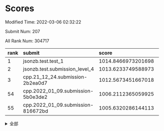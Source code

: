 # Scores

Modified Time: 2022-03-06 02:32:22

Submit Num: 207

All Rank Num: 304717

| rank |               submit               |       score        |       sigma        | pk_num |
| :--- | :--------------------------------- | :----------------- | :----------------- | :----- |
| 1    | jsonzb.test.test_1                 | 1014.8466973201698 | 0.8722527168397392 | 5893   |
| 2    | jsonzb.test.submission_level_4     | 1013.6233749588973 | 0.8274611635842234 | 5893   |
| 3    | cpp.21_12_24.submission-2b2ea0d7   | 1012.5673451667018 | 0.8084592665080202 | 5884   |
| 54   | cpp.2022_01_09.submission-5b0e3de2 | 1006.2112365059925 | 0.7259137349758058 | 5893   |
| 55   | cpp.2022_01_09.submission-816672bd | 1005.6320286144113 | 0.7142769613631896 | 5884   |


<details>
<summary>全部</summary>

| rank |                 submit                 |       score        |       sigma        | pk_num |
| :--- | :------------------------------------- | :----------------- | :----------------- | :----- |
| 1    | jsonzb.test.test_1                     | 1014.8466973201698 | 0.8722527168397392 | 5893   |
| 2    | jsonzb.test.submission_level_4         | 1013.6233749588973 | 0.8274611635842234 | 5893   |
| 3    | cpp.21_12_24.submission-2b2ea0d7       | 1012.5673451667018 | 0.8084592665080202 | 5884   |
| 4    | gobigger.level_3.submission_level_3_26 | 1011.6162317589577 | 0.8049499227281083 | 5892   |
| 5    | gobigger.level_3.submission_level_3_19 | 1011.3564005113332 | 0.77615998887328   | 5890   |
| 6    | gobigger.level_3.submission_level_3_38 | 1011.1519179680693 | 0.7813887379529679 | 5888   |
| 7    | gobigger.level_3.submission_level_3_34 | 1011.1101362561055 | 0.7671644533314644 | 5888   |
| 8    | gobigger.level_3.submission_level_3_48 | 1010.9393489765432 | 0.7759347554851509 | 5882   |
| 9    | gobigger.level_3.submission_level_3_44 | 1010.7700940726412 | 0.7956989918126124 | 5884   |
| 10   | gobigger.level_3.submission_level_3_29 | 1010.6487197494738 | 0.7539463741894723 | 5883   |
| 11   | gobigger.level_3.submission_level_3_43 | 1010.4814317547033 | 0.7662576076852564 | 5887   |
| 12   | gobigger.level_3.submission_level_3_17 | 1010.392360651454  | 0.7702870969209947 | 5882   |
| 13   | gobigger.level_3.submission_level_3_15 | 1010.3675502116864 | 0.75816585102808   | 5890   |
| 14   | gobigger.level_3.submission_level_3_42 | 1010.3425320660969 | 0.78099696148449   | 5887   |
| 15   | gobigger.level_3.submission_level_3_10 | 1010.3335582602465 | 0.7581012500911523 | 5890   |
| 16   | gobigger.level_3.submission_level_3_13 | 1010.3067701696151 | 0.7510200694995366 | 5886   |
| 17   | gobigger.level_3.submission_level_3_1  | 1010.2251793815423 | 0.7603616477048697 | 5890   |
| 18   | gobigger.level_3.submission_level_3_5  | 1010.2118529816825 | 0.758672067593561  | 5888   |
| 19   | gobigger.level_3.submission_level_3_11 | 1010.1937415281255 | 0.7474715435848237 | 5894   |
| 20   | gobigger.level_3.submission_level_3_20 | 1010.1912085929698 | 0.7774650778355057 | 5887   |
| 21   | gobigger.level_3.submission_level_3_27 | 1010.1865582951077 | 0.7744703116055796 | 5883   |
| 22   | gobigger.level_3.submission_level_3_46 | 1010.1747966873327 | 0.7799778673936835 | 5887   |
| 23   | gobigger.level_3.submission_level_3_30 | 1010.1736656661222 | 0.7768085326456566 | 5893   |
| 24   | gobigger.level_3.submission_level_3_47 | 1010.0475236684554 | 0.7495683571798701 | 5891   |
| 25   | gobigger.level_3.submission_level_3_9  | 1010.0198644720148 | 0.7727194424240423 | 5889   |
| 26   | gobigger.level_3.submission_level_3_18 | 1009.9601261492849 | 0.7595739700536486 | 5886   |
| 27   | gobigger.level_3.submission_level_3_7  | 1009.9192501121094 | 0.7697644334451655 | 5889   |
| 28   | gobigger.level_3.submission_level_3_2  | 1009.9175303177259 | 0.7468442431921289 | 5887   |
| 29   | gobigger.level_3.submission_level_3_39 | 1009.8449693793324 | 0.7464254809286879 | 5884   |
| 30   | gobigger.level_3.submission_level_3_22 | 1009.8404292431461 | 0.7599879830243454 | 5881   |
| 31   | gobigger.level_3.submission_level_3_23 | 1009.8277295623717 | 0.7629394167759449 | 5886   |
| 32   | gobigger.level_3.submission_level_3_25 | 1009.7938021053811 | 0.7355383334576896 | 5889   |
| 33   | gobigger.level_3.submission_level_3_0  | 1009.7888093235307 | 0.7606243876424306 | 5891   |
| 34   | gobigger.level_3.submission_level_3_49 | 1009.745962116954  | 0.776050817621464  | 5886   |
| 35   | gobigger.level_3.submission_level_3_6  | 1009.7405305350479 | 0.7486576179360325 | 5890   |
| 36   | gobigger.level_3.submission_level_3_37 | 1009.6131129623022 | 0.778005963912854  | 5884   |
| 37   | gobigger.level_3.submission_level_3_41 | 1009.5941033818618 | 0.7382534951079579 | 5886   |
| 38   | gobigger.level_3.submission_level_3_40 | 1009.5582085175129 | 0.7438338505506208 | 5886   |
| 39   | gobigger.level_3.submission_level_3_45 | 1009.5565461171658 | 0.7682013185076005 | 5885   |
| 40   | gobigger.level_3.submission_level_3_14 | 1009.5536387687315 | 0.7631955915843975 | 5889   |
| 41   | gobigger.level_3.submission_level_3_16 | 1009.5130600900034 | 0.757707834131598  | 5888   |
| 42   | gobigger.level_3.submission_level_3_12 | 1009.3987273307987 | 0.7539818667282459 | 5886   |
| 43   | gobigger.level_3.submission_level_3_28 | 1009.3869271224045 | 0.7532522805904501 | 5887   |
| 44   | gobigger.level_3.submission_level_3_35 | 1009.1883639569827 | 0.7555142054808294 | 5889   |
| 45   | gobigger.level_3.submission_level_3_4  | 1009.096401509068  | 0.7634515108711762 | 5886   |
| 46   | gobigger.level_3.submission_level_3_31 | 1009.0343566853971 | 0.7502144543330502 | 5891   |
| 47   | gobigger.level_3.submission_level_3_8  | 1009.0066226512458 | 0.7420705336706563 | 5886   |
| 48   | gobigger.level_3.submission_level_3_32 | 1008.8898670463698 | 0.7518337242345791 | 5888   |
| 49   | gobigger.level_3.submission_level_3_3  | 1008.8682590991424 | 0.7376477307325762 | 5891   |
| 50   | gobigger.level_3.submission_level_3_24 | 1008.8248174039998 | 0.7466424985410468 | 5887   |
| 51   | gobigger.level_3.submission_level_3_21 | 1008.7229338032414 | 0.7452955648540264 | 5893   |
| 52   | gobigger.level_3.submission_level_3_33 | 1008.7053153961677 | 0.7696173064328091 | 5889   |
| 53   | gobigger.level_3.submission_level_3_36 | 1007.9282306684811 | 0.7489708652101198 | 5882   |
| 54   | cpp.2022_01_09.submission-5b0e3de2     | 1006.2112365059925 | 0.7259137349758058 | 5893   |
| 55   | cpp.2022_01_09.submission-816672bd     | 1005.6320286144113 | 0.7142769613631896 | 5884   |
| 56   | gobigger.level_1.submission_level_1_31 | 1005.2687768505714 | 0.7175867040241423 | 5887   |
| 57   | gobigger.level_1.submission_level_1_3  | 1004.7722407372879 | 0.7281074744298852 | 5890   |
| 58   | gobigger.level_1.submission_level_1_32 | 1004.2958122977703 | 0.7213939011432162 | 5888   |
| 59   | gobigger.level_1.submission_level_1_18 | 1004.2205300757165 | 0.7166215881266985 | 5887   |
| 60   | gobigger.level_1.submission_level_1_0  | 1004.1924749960259 | 0.7192675378927508 | 5886   |
| 61   | gobigger.level_1.submission_level_1_41 | 1004.122809098013  | 0.6986666422132798 | 5893   |
| 62   | gobigger.level_1.submission_level_1_34 | 1004.0738767917605 | 0.716643884251152  | 5892   |
| 63   | gobigger.level_1.submission_level_1_24 | 1004.0438602560539 | 0.7144209028751362 | 5889   |
| 64   | gobigger.level_1.submission_level_1_25 | 1004.0043302327534 | 0.7119880295780944 | 5886   |
| 65   | gobigger.level_1.submission_level_1_4  | 1003.9222174341996 | 0.7137970815759253 | 5888   |
| 66   | gobigger.level_1.submission_level_1_2  | 1003.8825774397453 | 0.7262062324770004 | 5888   |
| 67   | gobigger.level_1.submission_level_1_44 | 1003.802337314104  | 0.7130747043877801 | 5886   |
| 68   | gobigger.level_1.submission_level_1_42 | 1003.5574683647285 | 0.7047940731532368 | 5893   |
| 69   | gobigger.level_1.submission_level_1_48 | 1003.5532301541889 | 0.7080501404324596 | 5891   |
| 70   | gobigger.level_1.submission_level_1_45 | 1003.5368724092665 | 0.7151775676786611 | 5890   |
| 71   | gobigger.level_1.submission_level_1_37 | 1003.4599175233998 | 0.7069711239778071 | 5885   |
| 72   | gobigger.level_1.submission_level_1_33 | 1003.3055375614275 | 0.7203447309569365 | 5886   |
| 73   | gobigger.level_1.submission_level_1_49 | 1003.2934371660336 | 0.7153421401097133 | 5882   |
| 74   | gobigger.level_1.submission_level_1_26 | 1003.2881318645364 | 0.7091880615691107 | 5889   |
| 75   | gobigger.level_1.submission_level_1_1  | 1003.2700293043755 | 0.7176596526517204 | 5885   |
| 76   | gobigger.level_1.submission_level_1_11 | 1003.2450152344826 | 0.7155803252498951 | 5885   |
| 77   | gobigger.level_1.submission_level_1_19 | 1003.2402709464357 | 0.7244262682824829 | 5887   |
| 78   | gobigger.level_1.submission_level_1_38 | 1003.2355534113682 | 0.7188916867598862 | 5887   |
| 79   | gobigger.level_1.submission_level_1_36 | 1003.2125875507982 | 0.7105234570584195 | 5886   |
| 80   | gobigger.level_1.submission_level_1_15 | 1003.2118381337128 | 0.7120065645285695 | 5889   |
| 81   | gobigger.level_1.submission_level_1_8  | 1003.2100119293493 | 0.7223484079161345 | 5888   |
| 82   | gobigger.level_1.submission_level_1_39 | 1003.204935188429  | 0.7155676851407883 | 5886   |
| 83   | gobigger.level_1.submission_level_1_23 | 1003.1292623451244 | 0.721257500015191  | 5892   |
| 84   | gobigger.level_1.submission_level_1_14 | 1003.0667323419603 | 0.7111542480296141 | 5891   |
| 85   | gobigger.level_1.submission_level_1_12 | 1003.0454389375594 | 0.7131783346036262 | 5886   |
| 86   | gobigger.level_1.submission_level_1_40 | 1003.0242257859393 | 0.7208809654628773 | 5889   |
| 87   | gobigger.level_1.submission_level_1_16 | 1002.9786586536081 | 0.7102513358720719 | 5889   |
| 88   | gobigger.level_1.submission_level_1_21 | 1002.9549659401042 | 0.717113346126276  | 5890   |
| 89   | gobigger.level_1.submission_level_1_13 | 1002.9087117558697 | 0.7210597693659472 | 5889   |
| 90   | gobigger.level_1.submission_level_1_6  | 1002.8291111187143 | 0.7067951391490443 | 5888   |
| 91   | gobigger.level_1.submission_level_1_9  | 1002.7225412892634 | 0.7057561779559999 | 5895   |
| 92   | gobigger.level_1.submission_level_1_46 | 1002.7174264617696 | 0.7133546536654718 | 5886   |
| 93   | gobigger.level_1.submission_level_1_30 | 1002.7017604417774 | 0.7129475306376495 | 5886   |
| 94   | gobigger.level_1.submission_level_1_17 | 1002.6940748906303 | 0.713708985217252  | 5890   |
| 95   | gobigger.level_1.submission_level_1_22 | 1002.5888979162652 | 0.7108737605613967 | 5892   |
| 96   | gobigger.level_1.submission_level_1_28 | 1002.4900985039355 | 0.7208699362640074 | 5885   |
| 97   | gobigger.level_1.submission_level_1_29 | 1002.4801543338799 | 0.710650997655097  | 5887   |
| 98   | gobigger.level_1.submission_level_1_7  | 1002.4511029444926 | 0.7145031762938323 | 5894   |
| 99   | gobigger.level_1.submission_level_1_5  | 1002.422592642745  | 0.7251854337753995 | 5887   |
| 100  | gobigger.level_1.submission_level_1_35 | 1002.401760324949  | 0.707730731709084  | 5891   |
| 101  | gobigger.level_1.submission_level_1_47 | 1002.3599117786335 | 0.7163218180745307 | 5892   |
| 102  | gobigger.level_1.submission_level_1_10 | 1002.3369937623353 | 0.7078051113290263 | 5888   |
| 103  | gobigger.level_1.submission_level_1_20 | 1002.2925544683609 | 0.7093714810698339 | 5886   |
| 104  | gobigger.level_1.submission_level_1_43 | 1002.2327988804325 | 0.7079320028694341 | 5889   |
| 105  | gobigger.level_1.submission_level_1_27 | 1001.7388576322638 | 0.708477715811958  | 5886   |
| 106  | gobigger.random.submission_random_1    | 997.6178569885723  | 0.707119442098218  | 5892   |
| 107  | gobigger.random.submission_random_28   | 997.1499547672207  | 0.7024094098337486 | 5886   |
| 108  | gobigger.random.submission_random_24   | 996.9257861887578  | 0.7095885598965    | 5885   |
| 109  | gobigger.random.submission_random_14   | 996.9123201202942  | 0.7220968728071977 | 5888   |
| 110  | gobigger.random.submission_random_39   | 996.856375793447   | 0.7221601491215196 | 5894   |
| 111  | gobigger.random.submission_random_43   | 996.7447971774474  | 0.6980933949443331 | 5889   |
| 112  | gobigger.random.submission_random_37   | 996.6939177747595  | 0.7142420649777423 | 5882   |
| 113  | gobigger.random.submission_random_12   | 996.531250084027   | 0.7080233727281569 | 5891   |
| 114  | gobigger.random.submission_random_49   | 996.4985351676344  | 0.7158099958301991 | 5892   |
| 115  | gobigger.random.submission_random_2    | 996.4885137284103  | 0.7006232320286775 | 5891   |
| 116  | gobigger.random.submission_random_15   | 996.4158323229702  | 0.6973652618974782 | 5887   |
| 117  | gobigger.random.submission_random_42   | 996.4131766540429  | 0.718336088775543  | 5887   |
| 118  | gobigger.random.submission_random_36   | 996.385308645349   | 0.7084313754752719 | 5885   |
| 119  | gobigger.random.submission_random_41   | 996.382397579657   | 0.7149443364971164 | 5890   |
| 120  | gobigger.random.submission_random_44   | 996.3350673103913  | 0.7206422525411541 | 5890   |
| 121  | gobigger.random.submission_random_38   | 996.3308897494007  | 0.7147456327679229 | 5887   |
| 122  | gobigger.random.submission_random_21   | 996.3281559417782  | 0.714530045981927  | 5887   |
| 123  | gobigger.random.submission_random_35   | 996.3106705325005  | 0.7198850911639786 | 5888   |
| 124  | gobigger.random.submission_random_29   | 996.2808592517305  | 0.7118401300244088 | 5889   |
| 125  | gobigger.random.submission_random_30   | 996.2132349570077  | 0.7122074930753495 | 5888   |
| 126  | gobigger.random.submission_random_46   | 996.2078839704154  | 0.705294478700779  | 5886   |
| 127  | gobigger.random.submission_random_26   | 996.1883648220148  | 0.6987578929724558 | 5888   |
| 128  | gobigger.random.submission_random_25   | 996.1637556401438  | 0.6979307720240394 | 5889   |
| 129  | gobigger.random.submission_random_40   | 996.1636807713176  | 0.6969639171451407 | 5891   |
| 130  | gobigger.random.submission_random_4    | 996.1571489485606  | 0.7030511565134279 | 5889   |
| 131  | gobigger.random.submission_random_10   | 996.1249051164307  | 0.7271340538441196 | 5887   |
| 132  | gobigger.random.submission_random_22   | 996.1161683937634  | 0.7086246613305537 | 5889   |
| 133  | gobigger.random.submission_random_17   | 996.0631320940145  | 0.7077656605139381 | 5891   |
| 134  | gobigger.random.submission_random_20   | 996.0190772045075  | 0.7238477352422458 | 5884   |
| 135  | gobigger.random.submission_random_23   | 996.0097753419343  | 0.7037096271509129 | 5886   |
| 136  | gobigger.random.submission_random_31   | 995.9886593661337  | 0.7132369772491801 | 5887   |
| 137  | gobigger.random.submission_random_3    | 995.8234413072666  | 0.7162148908574422 | 5887   |
| 138  | gobigger.random.submission_random_47   | 995.8132035149254  | 0.7162630440601675 | 5892   |
| 139  | gobigger.random.submission_random_13   | 995.7028724504967  | 0.7043363583610452 | 5888   |
| 140  | gobigger.random.submission_random_0    | 995.686225731646   | 0.7040734847257314 | 5891   |
| 141  | gobigger.random.submission_random_34   | 995.6530241576896  | 0.7124482000842546 | 5887   |
| 142  | gobigger.random.submission_random_5    | 995.63439792246    | 0.7047781437073305 | 5888   |
| 143  | gobigger.random.submission_random_9    | 995.5240758739028  | 0.7056967512215417 | 5888   |
| 144  | gobigger.random.submission_random_27   | 995.522045197407   | 0.719409278913632  | 5893   |
| 145  | gobigger.random.submission_random_32   | 995.4793708210143  | 0.7183078488613355 | 5889   |
| 146  | gobigger.random.submission_random_45   | 995.438394849709   | 0.7194595340199996 | 5890   |
| 147  | gobigger.random.submission_random_19   | 995.410160165694   | 0.7116022023830184 | 5890   |
| 148  | gobigger.random.submission_random_11   | 995.39401899519    | 0.7102767607607674 | 5889   |
| 149  | gobigger.random.submission_random_18   | 995.381568316302   | 0.7042424598999967 | 5890   |
| 150  | gobigger.random.submission_random_8    | 995.192395435999   | 0.7234071796104771 | 5888   |
| 151  | gobigger.random.submission_random_16   | 995.1696873304861  | 0.7030854564919488 | 5889   |
| 152  | gobigger.random.submission_random_6    | 995.067694454255   | 0.718707244946666  | 5892   |
| 153  | gobigger.random.submission_random_33   | 994.9776746223471  | 0.7140346840296098 | 5890   |
| 154  | gobigger.random.submission_random_48   | 994.9691417339117  | 0.7310543324932625 | 5890   |
| 155  | gobigger.random.submission_random_7    | 994.9043859573877  | 0.7195421261714293 | 5892   |
| 156  | gobigger.level_2.submission_level_2_48 | 994.314160689339   | 0.732106645295587  | 5889   |
| 157  | gobigger.level_2.submission_level_2_36 | 993.9808648709954  | 0.7340957423773938 | 5887   |
| 158  | gobigger.level_2.submission_level_2_7  | 993.7334685651108  | 0.7394318061144901 | 5887   |
| 159  | gobigger.level_2.submission_level_2_11 | 993.3569825740627  | 0.7373851119648698 | 5886   |
| 160  | gobigger.level_2.submission_level_2_24 | 993.2729332602995  | 0.7340000716632448 | 5891   |
| 161  | gobigger.level_2.submission_level_2_20 | 993.0627050568809  | 0.7241959280702247 | 5894   |
| 162  | gobigger.level_2.submission_level_2_25 | 993.0467626500088  | 0.7334690757882407 | 5894   |
| 163  | gobigger.level_2.submission_level_2_8  | 992.9910689612641  | 0.7293561301487427 | 5890   |
| 164  | gobigger.level_2.submission_level_2_33 | 992.8916494224467  | 0.73256427501441   | 5885   |
| 165  | gobigger.level_2.submission_level_2_0  | 992.7511106937865  | 0.7380634920993685 | 5892   |
| 166  | gobigger.level_2.submission_level_2_43 | 992.7062418916973  | 0.7353180699822004 | 5887   |
| 167  | gobigger.level_2.submission_level_2_44 | 992.6542645610789  | 0.7452028824403306 | 5887   |
| 168  | gobigger.level_2.submission_level_2_9  | 992.6486546014442  | 0.7482322254473519 | 5886   |
| 169  | gobigger.level_2.submission_level_2_1  | 992.5825595963236  | 0.7488923607516432 | 5888   |
| 170  | gobigger.level_2.submission_level_2_46 | 992.4976071819432  | 0.7356122537656612 | 5884   |
| 171  | gobigger.level_2.submission_level_2_19 | 992.4178223227711  | 0.7365167437716749 | 5886   |
| 172  | gobigger.level_2.submission_level_2_32 | 992.3112106973977  | 0.7567653049049182 | 5890   |
| 173  | gobigger.level_2.submission_level_2_31 | 992.2949123970469  | 0.7507168227075388 | 5891   |
| 174  | gobigger.level_2.submission_level_2_14 | 992.2700366588668  | 0.7480509631721329 | 5886   |
| 175  | gobigger.level_2.submission_level_2_18 | 992.1911215430215  | 0.7608193866978847 | 5891   |
| 176  | gobigger.level_2.submission_level_2_42 | 992.1806956314778  | 0.7457844600133668 | 5889   |
| 177  | gobigger.level_2.submission_level_2_39 | 992.1780045869377  | 0.7387616097772576 | 5885   |
| 178  | gobigger.level_2.submission_level_2_30 | 992.1286435193831  | 0.7524072775621508 | 5889   |
| 179  | gobigger.level_2.submission_level_2_15 | 992.0596509266863  | 0.7682643740982518 | 5889   |
| 180  | gobigger.level_2.submission_level_2_38 | 992.048944026965   | 0.7510112428724575 | 5891   |
| 181  | gobigger.level_2.submission_level_2_34 | 991.9314340582733  | 0.7407136181546781 | 5887   |
| 182  | gobigger.level_2.submission_level_2_47 | 991.9045448126378  | 0.7474734900552208 | 5887   |
| 183  | gobigger.level_2.submission_level_2_27 | 991.8699475473547  | 0.7408819287837678 | 5891   |
| 184  | gobigger.level_2.submission_level_2_49 | 991.849062676466   | 0.7544704031948892 | 5886   |
| 185  | gobigger.level_2.submission_level_2_37 | 991.8380942676855  | 0.7415342221134785 | 5887   |
| 186  | gobigger.level_2.submission_level_2_4  | 991.7971912522463  | 0.7574751093102849 | 5888   |
| 187  | gobigger.level_2.submission_level_2_40 | 991.7837160666579  | 0.7431261544932011 | 5887   |
| 188  | gobigger.level_2.submission_level_2_10 | 991.7716998976961  | 0.7307751333261138 | 5885   |
| 189  | gobigger.level_2.submission_level_2_26 | 991.7654534752301  | 0.7470808814291913 | 5886   |
| 190  | gobigger.level_2.submission_level_2_6  | 991.760405905915   | 0.7501705887390839 | 5893   |
| 191  | gobigger.level_2.submission_level_2_28 | 991.7494480959522  | 0.7542769817480316 | 5888   |
| 192  | gobigger.level_2.submission_level_2_2  | 991.7111201770849  | 0.7468532766959989 | 5885   |
| 193  | gobigger.level_2.submission_level_2_12 | 991.6773000214829  | 0.7282375940048064 | 5894   |
| 194  | gobigger.level_2.submission_level_2_17 | 991.5573016118991  | 0.7719954702794436 | 5892   |
| 195  | gobigger.level_2.submission_level_2_41 | 991.5092761884421  | 0.7560230979023059 | 5889   |
| 196  | gobigger.level_2.submission_level_2_16 | 991.4734818221465  | 0.7688367986324327 | 5884   |
| 197  | gobigger.level_2.submission_level_2_13 | 991.4380850088852  | 0.7413008667700962 | 5888   |
| 198  | gobigger.level_2.submission_level_2_35 | 991.277564281105   | 0.751594833869909  | 5887   |
| 199  | gobigger.level_2.submission_level_2_22 | 991.256899654308   | 0.7585668029788157 | 5889   |
| 200  | gobigger.level_2.submission_level_2_29 | 991.0943078776747  | 0.7485854699599516 | 5890   |
| 201  | gobigger.level_2.submission_level_2_5  | 990.9284869262673  | 0.752639600560876  | 5888   |
| 202  | gobigger.level_2.submission_level_2_21 | 990.6849920794958  | 0.7610599079990514 | 5886   |
| 203  | gobigger.level_2.submission_level_2_23 | 990.584739670754   | 0.7652052242257864 | 5891   |
| 204  | gobigger.level_2.submission_level_2_45 | 990.5683486080461  | 0.7620624701188174 | 5890   |
| 205  | gobigger.level_2.submission_level_2_3  | 990.2576571333288  | 0.7580122038819637 | 5889   |
| 206  | gobigger.none.submission_none_1        | 977.5754613243312  | 1.3570643211515527 | 5884   |
| 207  | gobigger.none.submission_none_0        | 976.2201904816915  | 1.315812381630502  | 5891   |

</details>